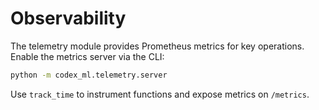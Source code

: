 # Observability

The telemetry module provides Prometheus metrics for key operations. Enable the metrics server via the CLI:

```bash
python -m codex_ml.telemetry.server
```
Use `track_time` to instrument functions and expose metrics on `/metrics`.
